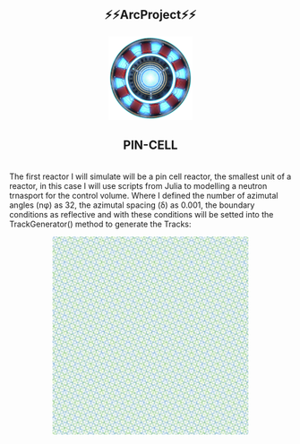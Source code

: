 <h2 align="center">⚡⚡ArcProject⚡⚡</h2>

<p align="center">
<img src="images/Imagem-Reator-Homem-de-Ferro-PNG.png" width="150" alt="accessibility text">
</p>
<p align="center"The project Arc is a agglomerate of repositories write with Julia, Python and R for the study of nuclear reactors.
</p>
<h2 align="center">PIN-CELL</h2>
<br>
The first reactor I will simulate will be a pin cell reactor, the smallest unit of a reactor, in this case I will use scripts from Julia to modelling a neutron trnasport for the control volume. 
Where I defined the number of azimutal angles (nφ) as 32, the azimutal spacing (δ) as 0.001, the boundary conditions as reflective and with these conditions will be setted into the TrackGenerator() method to generate the Tracks:
<br> 
<p align="center">
<img src="pincell-tracks.png" width="350" alt="accessibility text">
</p>
